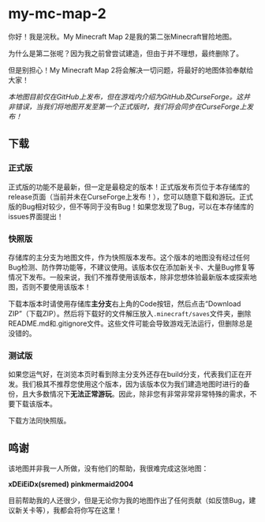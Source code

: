 # my-mc-map-2

你好！我是浣秋。My Minecraft Map 2是我的第二张Minecraft冒险地图。

为什么是第二张呢？因为我之前曾尝试建造，但由于并不理想，最终删除了。

但是别担心！My Minecraft Map 2将会解决一切问题，将最好的地图体验奉献给大家！

*本地图目前仅在GitHub上发布，但在游戏内介绍为GitHub及CurseForge。这并非错误，当我们将地图开发至第一个正式版时，我们将会同步在CurseForge上发布！*
## 下载
### 正式版
正式版的功能不是最新，但一定是最稳定的版本！正式版发布页位于本存储库的release页面（当前并未在CurseForge上发布！），您可以随意下载和游玩。正式版的Bug相对较少，但不等同于没有Bug！如果您发现了Bug，可以在本存储库的issues界面提出！
### 快照版
存储库的主分支为地图文件，作为快照版本发布。这个版本的地图没有经过任何Bug检测、防作弊功能等，不建议使用。该版本仅在添加新关卡、大量Bug修复等情况下发布。一般来说，我们不推荐使用该版本，除非您想体验最新版本或探索地图，否则不要使用该版本！

下载本版本时请使用存储库**主分支**右上角的Code按钮，然后点击“Download ZIP”（下载ZIP）。然后将下载好的文件解压放入``.minecraft/saves``文件夹，删除README.md和.gitignore文件。这些文件可能会导致游戏无法运行，但删除总是没错的。
### 测试版
如果您运气好，在浏览本页时看到除主分支外还存在build分支，代表我们正在开发。我们极其不推荐您使用这个版本，因为该版本仅为我们建造地图时进行的备份，且大多数情况下**无法正常游玩**。因此，除非您有非常非常非常特殊的需求，不要下载该版本。

下载方法同快照版。
## 鸣谢
该地图并非我一人所做，没有他们的帮助，我很难完成这张地图：

**xDEiEiDx(sremed)
pinkmermaid2004**

目前帮助我的人还很少，但是无论你为我的地图作出了任何贡献（如反馈Bug，建议新关卡等），我都会将你写在这里！